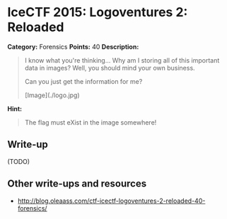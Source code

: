 # IceCTF 2015: Logoventures 2: Reloaded

**Category:** Forensics
**Points:** 40
**Description:** 

> <p>I know what you're thinking... Why am I storing all of this important data in images? Well, you should mind your own business.</p><p>Can you just get the information for me?</p> <p>[Image](./logo.jpg)</p>

**Hint:**

> The flag must eXist in the image somewhere!

## Write-up

(TODO)

## Other write-ups and resources

* <http://blog.oleaass.com/ctf-icectf-logoventures-2-reloaded-40-forensics/>
